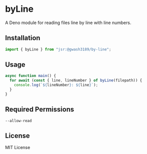 # byLine

A Deno module for reading files line by line with line numbers.

## Installation

```ts
import { byLine } from "jsr:@gwash3189/by-line";
```

## Usage

```ts
async function main() {
  for await (const { line, lineNumber } of byLine(filepath)) {
    console.log(`${lineNumber}: ${line}`);
  }
}
```

## Required Permissions

`--allow-read`

## License

MIT License
